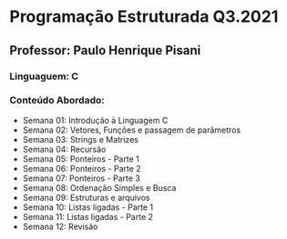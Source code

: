 # Programação Estruturada Q3.2021

## Professor: Paulo Henrique Pisani

### Linguaguem: C

### Conteúdo Abordado:

- Semana 01: Introdução à Linguagem C
- Semana 02: Vetores, Funções e passagem de parâmetros
- Semana 03: Strings e Matrizes
- Semana 04: Recursão
- Semana 05: Ponteiros - Parte 1
- Semana 06: Ponteiros - Parte 2
- Semana 07: Ponteiros - Parte 3
- Semana 08: Ordenação Simples e Busca
- Semana 09: Estruturas e arquivos
- Semana 10: Listas ligadas - Parte 1
- Semana 11: Listas ligadas - Parte 2
- Semana 12: Revisão